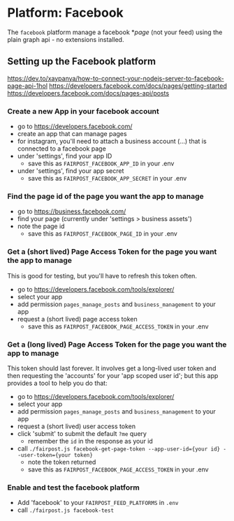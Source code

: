# Platform: Facebook

The `facebook` platform manage a facebook **page* (not your feed)
using the plain graph api - no extensions installed.

## Setting up the Facebook platform

https://dev.to/xaypanya/how-to-connect-your-nodejs-server-to-facebook-page-api-1hol
https://developers.facebook.com/docs/pages/getting-started
https://developers.facebook.com/docs/pages-api/posts

### Create a new App in your facebook account
 - go to https://developers.facebook.com/
 - create an app that can manage pages 
 - for instagram, you'll need to attach a business account (...) that is connected to a facebook page
 - under 'settings', find your app ID 
   - save this as `FAIRPOST_FACEBOOK_APP_ID` in your .env
 - under 'settings', find your app secret
   - save this as `FAIRPOST_FACEBOOK_APP_SECRET` in your .env

### Find the page id of the page you want the app to manage
  - go to https://business.facebook.com/
  - find your page (currently under 'settings > business assets')
  - note the page id 
    - save this as `FAIRPOST_FACEBOOK_PAGE_ID` in your .env

### Get a (short lived) Page Access Token for the page you want the app to manage

This is good for testing, but you'll have to refresh this token often.

 - go to https://developers.facebook.com/tools/explorer/
 - select your app 
 - add permission `pages_manage_posts` and `business_management` to your app
 - request a (short lived) page access token
   - save this as `FAIRPOST_FACEBOOK_PAGE_ACCESS_TOKEN` in your .env

### Get a (long lived) Page Access Token for the page you want the app to manage

This token should last forever. It involves get a long-lived user token and then requesting the 'accounts' for your 'app scoped user id'; but this app provides a tool to help you do that: 

 - go to https://developers.facebook.com/tools/explorer/
 - select your app 
 - add permission `pages_manage_posts` and `business_management` to your app
 - request a (short lived) user access token
 - click 'submit' to submit the default `?me` query
   - remember the `id` in the response as your id
 - call `./fairpost.js facebook-get-page-token
    --app-user-id={your id} --user-token={your token}`
   - note the token returned 
   - save this as `FAIRPOST_FACEBOOK_PAGE_ACCESS_TOKEN` in your .env

### Enable and test the facebook platform
 - Add 'facebook' to your `FAIRPOST_FEED_PLATFORMS` in `.env`
 - call `./fairpost.js facebook-test`
